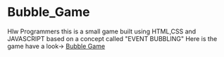 # Bubble_Game
Hlw Programmers this is a small game built using HTML,CSS and JAVASCRIPT based on a concept called "EVENT BUBBLING"
Here is the game have a look-> [Bubble Game](https://noobtoproyt.github.io/Bubble_Game/
)
